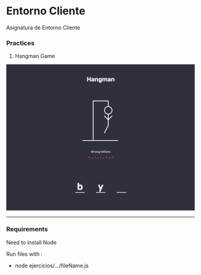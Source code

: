 # Entorno Cliente

Asignatura de Entorno Cliente

### Practices

1. Hangman Game

![Hangman](./hangman-game/picture.png)


---

### Requirements

Need to install Node

Run files with :
- node ejercicios/.../fileName.js


